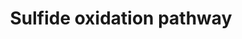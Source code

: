 ---
annotations:
- id: PW:0000107
  parent: classic metabolic pathway
  type: Pathway Ontology
  value: xenobiotics biodegradation pathway
authors:
- Kyook
- MaintBot
- UlasBabayigit
- Egonw
description: '"Proposed mechanism. Both H2S and HCN can inhibit electron transport.
  Electron transport inhibition causes induction of HIF-1 activity resulting in high
  expression of SQRD-1 and CYSL-2. SQRD-1 catalyzes the first step in the H2S-oxidation
  pathway, ultimately resulting in production of sulfate and thiosulfate. CYSL-2 catalyzes
  the first step in the HCN assimilation pathway, producing H2S. The resultant H2S
  is detoxified by CYSL-1."'
last-edited: 2023-01-18
organisms:
- Caenorhabditis elegans
redirect_from:
- /index.php/Pathway:WP2235
- /instance/WP2235
- /instance/WP2235_r124762
revision: r124762
schema-jsonld:
- '@context': https://schema.org/
  '@id': https://wikipathways.github.io/pathways/WP2235.html
  '@type': Dataset
  creator:
    '@type': Organization
    name: WikiPathways
  description: '"Proposed mechanism. Both H2S and HCN can inhibit electron transport.
    Electron transport inhibition causes induction of HIF-1 activity resulting in
    high expression of SQRD-1 and CYSL-2. SQRD-1 catalyzes the first step in the H2S-oxidation
    pathway, ultimately resulting in production of sulfate and thiosulfate. CYSL-2
    catalyzes the first step in the HCN assimilation pathway, producing H2S. The resultant
    H2S is detoxified by CYSL-1."'
  keywords:
  - CYSL-1
  - CYSL-2
  - ETHE-1
  - H2S
  - HIF-1
  - O-Acetylserine
  - SQRD-1
  - acetate
  - beta-cyanoalanine
  - cysteine
  - hydrogen cyanide
  - polysulfide
  - sulfate
  - thiosulfate
  license: CC0
  name: Sulfide oxidation pathway
seo: CreativeWork
title: Sulfide oxidation pathway
wpid: WP2235
---